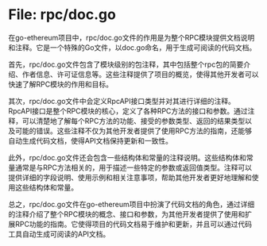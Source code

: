 # File: rpc/doc.go

在go-ethereum项目中，rpc/doc.go文件的作用是为整个RPC模块提供文档说明和注释。它是一个特殊的Go文件，以doc.go命名，用于生成可阅读的代码文档。

首先，rpc/doc.go文件包含了模块级别的包注释，其中包括整个rpc包的简要介绍、作者信息、许可证信息等。这些注释提供了项目的概览，使得其他开发者可以快速了解RPC模块的作用和目标。

其次，rpc/doc.go文件中会定义RpcAPI接口类型并对其进行详细的注释。RpcAPI接口是整个RPC模块的核心，定义了各种RPC方法的接口和参数。通过注释，可以清楚地了解每个RPC方法的功能、接受的参数类型、返回的结果类型以及可能的错误。这些注释不仅为其他开发者提供了使用RPC方法的指南，还能够自动生成代码文档，使得API文档保持更新和一致性。

此外，rpc/doc.go文件还会包含一些结构体和常量的注释说明。这些结构体和常量通常是与RPC方法相关的，用于描述一些特定的参数或返回值类型。注释可以提供详细的字段说明、使用示例和相关注意事项，帮助其他开发者更好地理解和使用这些结构体和常量。

总之，rpc/doc.go文件在go-ethereum项目中扮演了代码文档的角色，通过详细的注释介绍了整个RPC模块的概念、接口和参数，为其他开发者提供了使用和扩展RPC功能的指南。它使得项目的代码文档易于维护和更新，并且可以通过代码工具自动生成可阅读的API文档。

